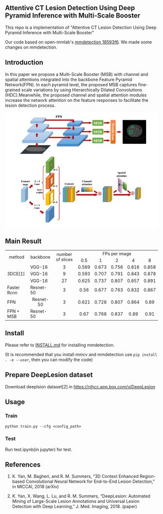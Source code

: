 
## Attentive CT Lesion Detection Using Deep Pyramid Inference with Multi-Scale Booster

This repo is a implementation of "Attentive CT Lesion Detection Using Deep Pyramid Inference with Multi-Scale Booster"

Our code based on open-mmlab's [mmdetection 18593f6](https://github.com/open-mmlab/mmdetection). We made some changes on mmdetection.


## Introduction

In this paper we propose a Multi-Scale Booster (MSB) with channel and spatial attentions integrated into the backbone Feature Pyramid Network(FPN). In each pyramid level, the proposed MSB captures fine-grained scale variations by using Hierarchically Dilated Convolutions (HDC).Meanwhile, the proposed channel and spatial attention modules increase the network attention on the feature responses to facilitate the lesion detection process.

![demo image](demo/model.png)

## Main Result

<table>
	<tr>
		<td rowspan=2 align="center">method</td>
		<td rowspan=2 align="center">backbone</td>
		<td rowspan=2 align="center">number of slices</td>
		<td colspan=5 align="center">FPs per image</td>
	</tr>
	<tr>
		<td align="center">0.5</td>
		<td align="center">1</td>
		<td align="center">2</td>
		<td align="center">4</td>
		<td align="center">8</td>
	</tr>
	<tr>
		<td rowspan=3>3DCE[1]</td>
		<td>VGG-16</td>
		<td align="center">3</td>
		<td align="center">0.569</td>
		<td align="center">0.673</td>
		<td align="center">0.756</td>
		<td align="center">0.816</td>
		<td align="center">0.858</td>
	</tr>
	<tr>
		<td>VGG-16</td>
		<td align="center">9</td>
		<td align="center">0.593</td>
		<td align="center">0.707</td>
		<td align="center">0.791</td>
		<td align="center">0.843</td>
		<td align="center">0.878</td>
	</tr>
	<tr>
		<td>VGG-16</td>
		<td align="center">27</td>
		<td align="center">0.625</td>
		<td align="center">0.737</td>
		<td align="center">0.807</td>
		<td align="center">0.857</td>
		<td align="center">0.891</td>
	</tr>
	<tr>
		<td>Faster Rcnn</td>
		<td>Resnet-50</td>
		<td align="center">3</td>
		<td align="center">0.56</td>
		<td align="center">0.677</td>
		<td align="center">0.763</td>
		<td align="center">0.832</td>
		<td align="center">0.867</td>
	</tr>
	<tr>
		<td>FPN</td>
		<td align="center">Resnet-50</td>
		<td align="center">3</td>
		<td align="center">0.621</td>
		<td align="center">0.728</td>
		<td align="center">0.807</td>
		<td align="center">0.864</td>
		<td align="center">0.89</td>
	</tr>
	<tr>
		<td>FPN + MSB</td>
		<td>Resnet-50</td>
		<td align="center">3</td>
		<td align="center">0.67</td>
		<td align="center">0.768</td>
		<td align="center">0.837</td>
		<td align="center">0.89</td>
		<td align="center">0.91</td>
	</tr>
</table>

## Install

Please refer to [INSTALL.md](INSTALL.md) for installing mmdetection.

(It is recommended that you install mmcv and mmdetection use ```pip install . -e --user```, then you can modify the code)

## Prepare DeepLesion dataset

Download deeplsion dataset[2] in https://nihcc.app.box.com/v/DeepLesion

## Usage

### Train

```
python train.py --cfg <config_path>
```

### Test

Run test.ipynb(in jupyter) for test.

## References

1. K. Yan, M. Bagheri, and R. M. Summers, “3D Context Enhanced Region-based Convolutional Neural Network for End-to-End Lesion Detection,” in MICCAI, 2018 (arXiv)

2. K. Yan, X. Wang, L. Lu, and R. M. Summers, “DeepLesion: Automated Mining of Large-Scale Lesion Annotations and Universal Lesion Detection with Deep Learning,” J. Med. Imaging, 2018. (paper)
